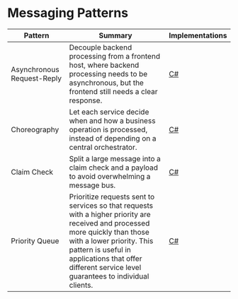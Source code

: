 # Messaging Patterns

| Pattern | Summary | Implementations |
| --- | --- | --- |
| Asynchronous Request-Reply | Decouple backend processing from a frontend host, where backend processing needs to be asynchronous, but the frontend still needs a clear response. | [C#](https://docs.microsoft.com/en-us/azure/architecture/patterns/async-request-reply#example) |
| Choreography | Let each service decide when and how a business operation is processed, instead of depending on a central orchestrator. | [C#](https://docs.microsoft.com/en-us/azure/architecture/patterns/choreography#example) |
| Claim Check | Split a large message into a claim check and a payload to avoid overwhelming a message bus. | [C#](https://docs.microsoft.com/en-us/azure/architecture/patterns/claim-check#examples) |
| Priority Queue | Prioritize requests sent to services so that requests with a higher priority are received and processed more quickly than those with a lower priority. This pattern is useful in applications that offer different service level guarantees to individual clients. | [C#](https://docs.microsoft.com/en-us/azure/architecture/patterns/priority-queue#example) |
